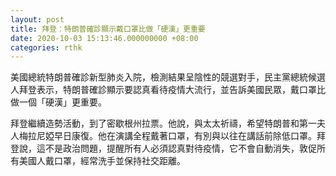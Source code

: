 ```yaml
---
layout: post
title: 拜登：特朗普確診顯示戴口罩比做「硬漢」更重要
date: 2020-10-03 15:13:46.000000000 +08:00
categories: rthk
---
```


美國總統特朗普確診新型肺炎入院，檢測結果呈陰性的競選對手，民主黨總統候選人拜登表示，特朗普確診顯示要認真看待疫情大流行，並告訴美國民眾，戴口罩比做一個「硬漢」更重要。

拜登繼續造勢活動，到了密歇根州拉票。他說，與太太祈禱，希望特朗普和第一夫人梅拉尼婭早日康復。他在演講全程戴著口罩，有別與以往在講話前除低口罩。拜登說，這不是政治問題，提醒所有人必須認真對待疫情，它不會自動消失，敦促所有美國人戴口罩，經常洗手並保持社交距離。

